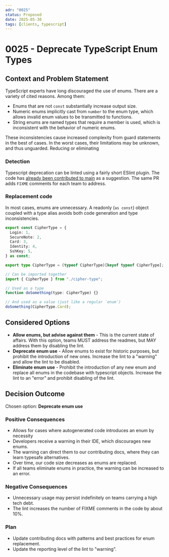 ```yaml
---
adr: "0025"
status: Proposed
date: 2025-05-30
tags: [clients, typescript]
---
```


# 0025 - Deprecate TypeScript Enum Types

<AdrTable frontMatter={frontMatter}></AdrTable>

## Context and Problem Statement

TypeScript experts have long discouraged the use of enums. There are a variety of cited reasons.
Among them:

- Enums that are not `const` substantially increase output size.
- Numeric enums implicitly cast from `number` to the enum type, which allows invalid enum values to
  be transmitted to functions.
- String enums are named types that require a member is used, which is inconsistent with the
  behavior of numeric enums.

These inconsistencies cause increased complexity from guard statements in the best of cases. In the
worst cases, their limitations may be unknown, and thus unguarded. Reducing or eliminating

### Detection

Typescript deprecation can be linted using a fairly short ESlint plugin. The code has [already been
contributed to main][no-enum-lint] as a suggestion. The same PR adds `FIXME` comments for each team
to address.

### Replacement code

In most cases, enums are unnecessary. A readonly (`as const`) object coupled with a type alias
avoids both code generation and type inconsistencies.

```ts
export const CipherType = {
  Login: 1,
  SecureNote: 2,
  Card: 3,
  Identity: 4,
  SshKey: 5,
} as const;

export type CipherType = (typeof CipherType)[keyof typeof CipherType];

// Can be imported together
import { CipherType } from "./cipher-type";

// Used as a type
function doSomething(type: CipherType) {}

// And used as a value (just like a regular `enum`)
doSomething(CipherType.Card);
```

## Considered Options

- **Allow enums, but advise against them** - This is the current state of affairs. With this option,
  teams MUST address the readmes, but MAY address them by disabling the lint.
- **Deprecate enum use** - Allow enums to exist for historic purposes, but prohibit the introduction
  of new ones. Increase the lint to a "warning" and allow the lint to be disabled.
- **Eliminate enum use** - Prohibit the introduction of any new enum and replace all enums in the
  codebase with typescript objects. Increase the lint to an "error" and prohibit disabling of the
  lint.

## Decision Outcome

Chosen option: **Deprecate enum use**

### Positive Consequences

- Allows for cases where autogenerated code introduces an enum by necessity
- Developers receive a warning in their IDE, which discourages new enums.
- The warning can direct them to our contributing docs, where they can learn typesafe alternatives.
- Over time, our code size decreases as enums are replaced.
- If all teams eliminate enums in practice, the warning can be increased to an error.

### Negative Consequences

- Unnecessary usage may persist indefinitely on teams carrying a high tech debt.
- The lint increases the number of FIXME comments in the code by about 10%.

### Plan

- Update contributing docs with patterns and best practices for enum replacement.
- Update the reporting level of the lint to "warning".

[no-enum-lint]: https://github.com/bitwarden/clients/blob/main/libs/eslint/platform/no-enums.mjs
